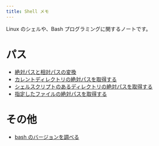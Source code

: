 ```yaml
---
title: Shell メモ
---
```


Linux のシェルや、Bash プログラミングに関するノートです。

パス
====
* [絶対パスと相対パスの変換](absolute-path-to-relative-path.html)
* [カレントディレクトリの絶対パスを取得する](absolute-path-of-current-dir.html)
* [シェルスクリプトのあるディレクトリの絶対パスを取得する](absolute-path-of-script-dir.html)
* [指定したファイルの絶対パスを取得する](absolute-path-of-file.html)

その他
====
* [bash のバージョンを調べる](bash-version.html)


